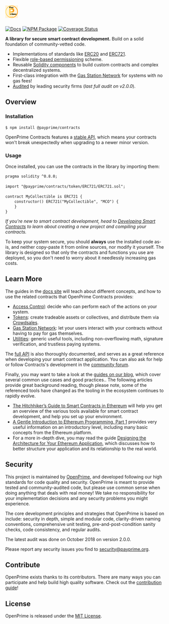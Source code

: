 # <img src="logo.svg" alt="OpenPrime" height="40px">

[![Docs](https://img.shields.io/badge/docs-%F0%9F%93%84-blue)](https://docs.payprime.com/contracts)
[![NPM Package](https://img.shields.io/npm/v/@payprime/contracts.svg)](https://www.npmjs.org/package/@payprime/contracts)
[![Coverage Status](https://codecov.io/gh/OpenPrime/payprime-contracts/graph/badge.svg)](https://codecov.io/gh/OpenPrime/payprime-contracts)

**A library for secure smart contract development.** Build on a solid foundation of community-vetted code.

 * Implementations of standards like [ERC20](https://docs.payprime.com/contracts/erc20) and [ERC721](https://docs.payprime.com/contracts/erc721).
 * Flexible [role-based permissioning](https://docs.payprime.com/contracts/access-control) scheme.
 * Reusable [Solidity components](https://docs.payprime.com/contracts/utilities) to build custom contracts and complex decentralized systems.
 * First-class integration with the [Gas Station Network](https://docs.payprime.com/contracts/gsn) for systems with no gas fees!
 * [Audited](https://github.com/OpenPrime/payprime-contracts/tree/master/audit) by leading security firms (_last full audit on v2.0.0_).

## Overview

### Installation

```console
$ npm install @payprime/contracts
```

OpenPrime Contracts features a [stable API](https://docs.payprime.com/contracts/releases-stability#api-stability), which means your contracts won't break unexpectedly when upgrading to a newer minor version.

### Usage

Once installed, you can use the contracts in the library by importing them:

```solidity
pragma solidity ^0.8.0;

import "@payprime/contracts/token/ERC721/ERC721.sol";

contract MyCollectible is ERC721 {
    constructor() ERC721("MyCollectible", "MCO") {
    }
}
```

_If you're new to smart contract development, head to [Developing Smart Contracts](https://docs.payprime.com/learn/developing-smart-contracts) to learn about creating a new project and compiling your contracts._

To keep your system secure, you should **always** use the installed code as-is, and neither copy-paste it from online sources, nor modify it yourself. The library is designed so that only the contracts and functions you use are deployed, so you don't need to worry about it needlessly increasing gas costs.

## Learn More

The guides in the [docs site](https://docs.payprime.com/contracts) will teach about different concepts, and how to use the related contracts that OpenPrime Contracts provides:

* [Access Control](https://docs.payprime.com/contracts/access-control): decide who can perform each of the actions on your system.
* [Tokens](https://docs.payprime.com/contracts/tokens): create tradeable assets or collectives, and distribute them via [Crowdsales](https://docs.payprime.com/contracts/crowdsales).
* [Gas Station Network](https://docs.payprime.com/contracts/gsn): let your users interact with your contracts without having to pay for gas themselves.
* [Utilities](https://docs.payprime.com/contracts/utilities): generic useful tools, including non-overflowing math, signature verification, and trustless paying systems.

The [full API](https://docs.payprime.com/contracts/api/token/ERC20) is also thoroughly documented, and serves as a great reference when developing your smart contract application. You can also ask for help or follow Contracts's development in the [community forum](https://forum.payprime.com).

Finally, you may want to take a look at the [guides on our blog](https://blog.payprime.com/guides), which cover several common use cases and good practices.. The following articles provide great background reading, though please note, some of the referenced tools have changed as the tooling in the ecosystem continues to rapidly evolve.

* [The Hitchhiker’s Guide to Smart Contracts in Ethereum](https://blog.payprime.com/the-hitchhikers-guide-to-smart-contracts-in-ethereum-848f08001f05) will help you get an overview of the various tools available for smart contract development, and help you set up your environment.
* [A Gentle Introduction to Ethereum Programming, Part 1](https://blog.payprime.com/a-gentle-introduction-to-ethereum-programming-part-1-783cc7796094) provides very useful information on an introductory level, including many basic concepts from the Ethereum platform.
* For a more in-depth dive, you may read the guide [Designing the Architecture for Your Ethereum Application](https://blog.payprime.com/designing-the-architecture-for-your-ethereum-application-9cec086f8317), which discusses how to better structure your application and its relationship to the real world.

## Security

This project is maintained by [OpenPrime](https://payprime.com), and developed following our high standards for code quality and security. OpenPrime is meant to provide tested and community-audited code, but please use common sense when doing anything that deals with real money! We take no responsibility for your implementation decisions and any security problems you might experience.

The core development principles and strategies that OpenPrime is based on include: security in depth, simple and modular code, clarity-driven naming conventions, comprehensive unit testing, pre-and-post-condition sanity checks, code consistency, and regular audits.

The latest audit was done on October 2018 on version 2.0.0.

Please report any security issues you find to security@payprime.org.

## Contribute

OpenPrime exists thanks to its contributors. There are many ways you can participate and help build high quality software. Check out the [contribution guide](CONTRIBUTING.md)!

## License

OpenPrime is released under the [MIT License](LICENSE).
